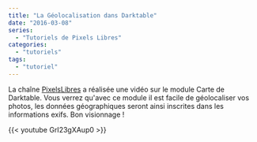 ```yaml
---
title: "La Géolocalisation dans Darktable"
date: "2016-03-08"
series:
  - "Tutoriels de Pixels Libres"
categories: 
  - "tutoriels"
tags:
  - "tutoriel"
---
```


La chaîne [PixelsLibres](https://www.youtube.com/channel/UCLgZNCVWI7kpDSlBNX5O21A) a réalisée une vidéo sur le module Carte de Darktable. Vous verrez qu'avec ce module il est facile de géolocaliser vos photos, les données géographiques seront ainsi inscrites dans les informations exifs. Bon visionnage !

{{< youtube GrI23gXAup0 >}}
